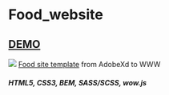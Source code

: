 # Food_website
## <a href="https://natalialachacz.github.io/Food_website/"><b>DEMO</b></a>
<a href="https://natalialachacz.github.io/Food_website/"><img src="https://www.xdguru.com/wp-content/uploads/2019/03/Adobe-XD-food-website-template-1014x487.jpg"></a>
<a href="https://www.behance.net/gallery/76265655/Food-Website-Xd-Free">Food site template</a> from AdobeXd to WWW

##### <i>HTML5, CSS3, BEM, SASS/SCSS, wow.js
